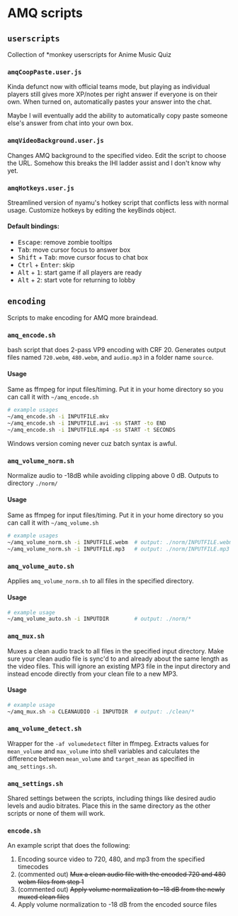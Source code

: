 # AMQ scripts

## `userscripts`

Collection of \*monkey userscripts for Anime Music Quiz

### `amqCoopPaste.user.js`

Kinda defunct now with official teams mode, but playing as individual players still gives more XP/notes per right answer if everyone is on their own.
When turned on, automatically pastes your answer into the chat.

Maybe I will eventually add the ability to automatically copy paste someone else's answer from chat into your own box.

### `amqVideoBackground.user.js`

Changes AMQ background to the specified video. Edit the script to choose the URL. Somehow this breaks the IHI ladder assist and I don't know why yet.

### `amqHotkeys.user.js`

Streamlined version of nyamu's hotkey script that conflicts less with normal usage. Customize hotkeys by editing the keyBinds object.

#### Default bindings:

- <kbd>Escape</kbd>: remove zombie tooltips
- <kbd>Tab</kbd>: move cursor focus to answer box
- <kbd>Shift</kbd> + <kbd>Tab</kbd>: move cursor focus to chat box
- <kbd>Ctrl</kbd> + <kbd>Enter</kbd>: skip
- <kbd>Alt</kbd> + <kbd>1</kbd>: start game if all players are ready
- <kbd>Alt</kbd> + <kbd>2</kbd>: start vote for returning to lobby


## `encoding`

Scripts to make encoding for AMQ more braindead.

### `amq_encode.sh`

bash script that does 2-pass VP9 encoding with CRF 20. Generates output files named `720.webm`, `480.webm`, and `audio.mp3` in a folder name `source`.

#### Usage

Same as ffmpeg for input files/timing. Put it in your home directory so you can call it with `~/amq_encode.sh`

```bash
# example usages
~/amq_encode.sh -i INPUTFILE.mkv
~/amq_encode.sh -i INPUTFILE.avi -ss START -to END
~/amq_encode.sh -i INPUTFILE.mp4 -ss START -t SECONDS
```

Windows version coming never cuz batch syntax is awful.

### `amq_volume_norm.sh`

Normalize audio to -18dB while avoiding clipping above 0 dB. Outputs to directory `./norm/`

#### Usage

Same as ffmpeg for input files/timing. Put it in your home directory so you can call it with `~/amq_volume.sh`

```bash
# example usages
~/amq_volume_norm.sh -i INPUTFILE.webm  # output: ./norm/INPUTFILE.webm
~/amq_volume_norm.sh -i INPUTFILE.mp3   # output: ./norm/INPUTFILE.mp3
```

### `amq_volume_auto.sh`

Applies `amq_volume_norm.sh` to all files in the specified directory.

#### Usage

```bash
# example usage
~/amq_volume_auto.sh -i INPUTDIR        # output: ./norm/*
```

### `amq_mux.sh`

Muxes a clean audio track to all files in the specified input directory. Make sure your clean audio file is sync'd to and already about the same length as the video files.
This will ignore an existing MP3 file in the input directory and instead encode directly from your clean file to a new MP3.

#### Usage

```bash
# example usage
~/amq_mux.sh -a CLEANAUDIO -i INPUTDIR  # output: ./clean/*
```

### `amq_volume_detect.sh`

Wrapper for the `-af volumedetect` filter in ffmpeg. Extracts values for `mean_volume` and `max_volume` into shell variables and calculates the difference between `mean_volume` and `target_mean` as specified in `amq_settings.sh`.

### `amq_settings.sh`

Shared settings between the scripts, including things like desired audio levels and audio bitrates. Place this in the same directory as the other scripts or none of them will work.

### `encode.sh`

An example script that does the following:

1. Encoding source video to 720, 480, and mp3 from the specified timecodes
2. (commented out) ~~Mux a clean audio file with the encoded 720 and 480 webm files from step 1~~
3. (commented out) ~~Apply volume normalization to -18 dB from the newly muxed clean files~~
4.  Apply volume normalization to -18 dB from the encoded source files